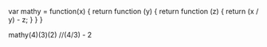 var mathy = function(x) {
    return function (y) {
        return function (z) {
            return (x / y) - z;
        }
    }
}

mathy(4)(3)(2) //(4/3) - 2